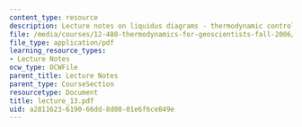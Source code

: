 ```yaml
---
content_type: resource
description: Lecture notes on liquidus diagrams - thermodynamic controls on boundaries.
file: /media/courses/12-480-thermodynamics-for-geoscientists-fall-2006/a2811623619066dd8d0801e6f6ce849e_lecture_13.pdf
file_type: application/pdf
learning_resource_types:
- Lecture Notes
ocw_type: OCWFile
parent_title: Lecture Notes
parent_type: CourseSection
resourcetype: Document
title: lecture_13.pdf
uid: a2811623-6190-66dd-8d08-01e6f6ce849e
---
```

